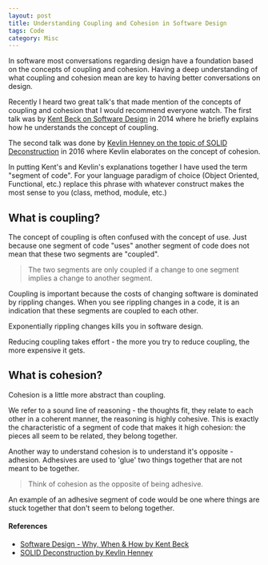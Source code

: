 ```yaml
---
layout: post
title: Understanding Coupling and Cohesion in Software Design
tags: Code 
category: Misc
---
```


In software most conversations regarding design have a foundation based on the concepts of coupling and cohesion. Having a deep understanding of what coupling and cohesion mean are key to having better conversations on design.

Recently I heard two great talk's that made mention of the concepts of coupling and cohesion that I would recommend everyone watch. The first talk was by [Kent Beck on Software Design](http://blog.markpearl.co.za/Software-Design-Why-When-How) in 2014 where he briefly explains how he understands the concept of coupling. 

The second talk was done by [Kevlin Henney on the topic of SOLID Deconstruction](http://blog.markpearl.co.za/SOLID-Deconstruction) in 2016 where Kevlin elaborates on the concept of cohesion.

In putting Kent's and Kevlin's explanations together I have used the term "segment of code". For your language paradigm of choice (Object Oriented, Functional, etc.) replace this phrase with whatever construct makes the most sense to you (class, method, module, etc.)

## What is coupling?

The concept of coupling is often confused with the concept of use. Just because one segment of code "uses" another segment of code does not mean that these two segments are "coupled".

> The two segments are only coupled if a change to one segment implies a change to another segment. 

Coupling is important because the costs of changing software is dominated by rippling changes. When you see rippling changes in a code, it is an indication that these segments are coupled to each other.

Exponentially rippling changes kills you in software design. 

Reducing coupling takes effort - the more you try to reduce coupling, the more expensive it gets. 

## What is cohesion?

Cohesion is a little more abstract than coupling. 

We refer to a sound line of reasoning - the thoughts fit, they relate to each other in a coherent manner, the reasoning is highly cohesive. This is exactly the characteristic of a segment of code that makes it high cohesion: the pieces all seem to be related, they belong together.

Another way to understand cohesion is to understand it's opposite - adhesion. Adhesives are used to 'glue' two things together that are not meant to be together. 

> Think of cohesion as the opposite of being adhesive.

An example of an adhesive segment of code would be one where things are stuck together that don't seem to belong together. 

#### References

- [Software Design - Why, When & How by Kent Beck](http://blog.markpearl.co.za/Software-Design-Why-When-How)  
- [SOLID Deconstruction by Kevlin Henney](http://blog.markpearl.co.za/SOLID-Deconstruction)  
